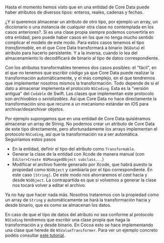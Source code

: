 
Hasta el momento hemos visto que en una entidad de Core Data puede haber atributos de diversos tipos: enteros, reales, cadenas y fechas. 

¿Y si queremos almacenar un atributo de otro tipo, por ejemplo un array, un diccionario o una instancia de cualquier otra clase no contemplada en los casos anteriores?. Si es una clase propia siempre podemos convertirla en otra entidad, pero puede haber casos en los que no tenga mucho sentido complicar el modelo de este modo. Para estos casos tenemos el tipo *transformable*, en el que Core Data transformará a binario (`NSData`) el atributo para hacerlo persistente. Y a la inversa, cuando lo lea del almacenamiento lo decodificará de binario al tipo de datos correspondiente. 

Con los atributos transformables tenemos dos casos posibles: el "fácil", en el que no tenemos que escribir código ya que Core Data puede realizar la transformación automáticamente, y el más complejo, en el que tendremos que implementar nosotros mismos la transformación. Todo depende de si el dato a almacenar implementa el protocolo `NSCoding`. Esta es la "versión antigua" del `Codable` de Swift. Las clases que implementan este protocolo son *archivables* o *serializables*. Así que Core Data no hace directamente la transformación sino que recurre a un mecanismo estándar en iOS para archivar/desarchivar objetos.

Por ejemplo supongamos que en una entidad de Core Data quisiéramos almacenar un array de String. No podemos crear un atributo de Core Data de este tipo directamente, pero afortunadamente los arrays implementan el protocolo `NSCoding`, así que la transformación va a ser automática. Seguiríamos estos pasos

- En la entidad, definir el tipo del atributo como `Transformable`.
- Generar la clase de la entidad con Xcode de manera manual (con `Editor>Create NSManagedObject subclass...`)
- Modificar el archivo fuente generado por Xcode, que habrá puesto la propiedad como `NSObject` y cambiarla por el tipo correspondiente. En este caso `[String]`. De este modo nos ahorraremos el *cast* hacia y desde `NSObject`. La contrapartida es que si volvemos a generar la clase nos tocará volver a editar el archivo.

Ya no hay que hacer nada más. Nosotros trataremos con la propiedad como un array de `String` y automáticamente se hará la transformación hacia y desde binario, que es como se almacenan los datos.

En caso de que el tipo de datos del atributo no sea conforme al protocolo `NSCoding` tendremos que escribir una clase propia que haga la transformación a y desde binario. En Cocoa esto se hace implementando una clase que herede de `NSValueTransformer`. Para ver un ejemplo concreto podéis consultar [este tutorial](http://bluelemonbits.com/index.php/2016/02/07/using-nsvaluetransformers-value-transformer-swift-2-0/).

